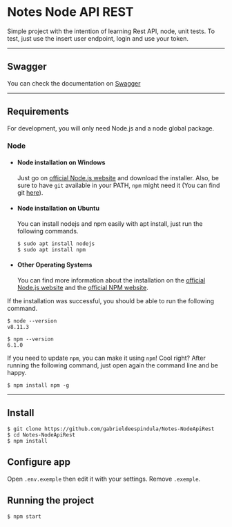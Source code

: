 # Notes Node API REST

Simple project with the intention of learning Rest API, node, unit tests.
To test, just use the insert user endpoint, login and use your token.

---
## Swagger
You can check the documentation on [Swagger](https://app.swaggerhub.com/apis-docs/gabrieldeespindula/Notes/0.1)

---
## Requirements

For development, you will only need Node.js and a node global package.

### Node
- #### Node installation on Windows

  Just go on [official Node.js website](https://nodejs.org/) and download the installer.
Also, be sure to have `git` available in your PATH, `npm` might need it (You can find git [here](https://git-scm.com/)).

- #### Node installation on Ubuntu

  You can install nodejs and npm easily with apt install, just run the following commands.

      $ sudo apt install nodejs
      $ sudo apt install npm

- #### Other Operating Systems
  You can find more information about the installation on the [official Node.js website](https://nodejs.org/) and the [official NPM website](https://npmjs.org/).

If the installation was successful, you should be able to run the following command.

    $ node --version
    v8.11.3

    $ npm --version
    6.1.0

If you need to update `npm`, you can make it using `npm`! Cool right? After running the following command, just open again the command line and be happy.

    $ npm install npm -g

---

## Install

    $ git clone https://github.com/gabrieldeespindula/Notes-NodeApiRest
    $ cd Notes-NodeApiRest
    $ npm install

## Configure app

Open `.env.exemple` then edit it with your settings.
Remove `.exemple`.

## Running the project

    $ npm start
